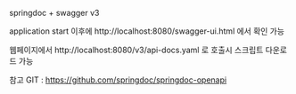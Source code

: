 springdoc + swagger v3 

application start 이후에 http://localhost:8080/swagger-ui.html 에서 확인 가능 

웹페이지에서 http://localhost:8080/v3/api-docs.yaml 로 호출시 스크립트 다운로드 가능

참고 GIT : https://github.com/springdoc/springdoc-openapi

